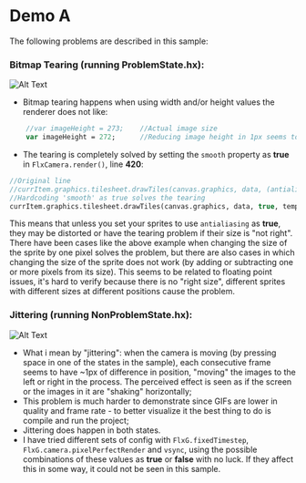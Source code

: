 Demo A
======

The following problems are described in this sample:

### Bitmap Tearing (running ProblemState.hx):
![Alt Text](https://github.com/Tiago-Ling/FlixelRenderProblemDemo/blob/master/images/bitmap_tearing.PNG)

* Bitmap tearing happens when using width and/or height values the renderer does not like:
```haxe
	//var imageHeight = 273;	//Actual image size
	var imageHeight = 272;		//Reducing image height in 1px seems to solve the image tearing problem
```

* The tearing is completely solved by setting the `smooth` property as <b>true</b> in `FlxCamera.render()`, line <b>420</b>:
```haxe
//Original line
//currItem.graphics.tilesheet.drawTiles(canvas.graphics, data, (antialiasing || currItem.antialiasing), tempFlags, position);
//Hardcoding 'smooth' as true solves the tearing
currItem.graphics.tilesheet.drawTiles(canvas.graphics, data, true, tempFlags, position);
```
This means that unless you set your sprites to use `antialiasing` as <b>true</b>, they may be distorted or have the tearing problem if their size is "not right". There have been cases like the above example when changing the size of the sprite by one pixel solves the problem, but there are also cases in which changing the size of the sprite does not work (by adding or subtracting one or more pixels from its size). This seems to be related to floating point issues, it's hard to verify because there is no "right size", different sprites with different sizes at different positions cause the problem.

### Jittering (running NonProblemState.hx):
![Alt Text](https://github.com/Tiago-Ling/FlixelRenderProblemDemo/blob/master/images/jittering.gif)

* What i mean by "jittering": when the camera is moving (by pressing space in one of the states in the sample), each consecutive frame seems to have ~1px of difference in position, "moving" the images to the left or right in the process. The perceived effect is seen as if the screen or the images in it are "shaking" horizontally;
* This problem is much harder to demonstrate since GIFs are lower in quality and frame rate - to better visualize it the best thing to do is compile and run the project;
* Jittering does happen in both states.
* I have tried different sets of config with `FlxG.fixedTimestep`, `FlxG.camera.pixelPerfectRender` and `vsync`, using the possible combinations of these values as <b>true</b> or <b>false</b> with no luck. If they affect this in some way, it could not be seen in this sample.